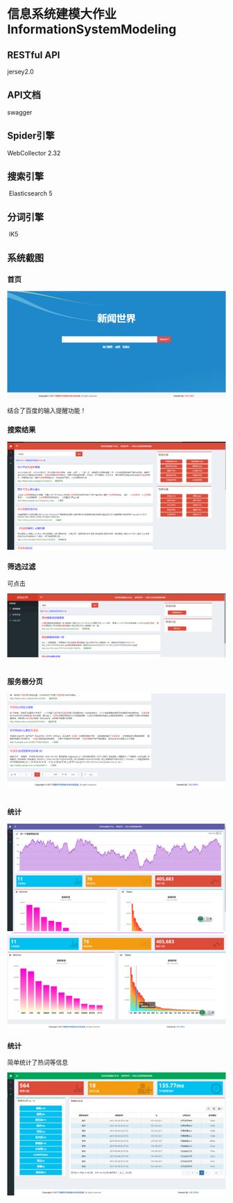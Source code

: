 
# 信息系统建模大作业 InformationSystemModeling
## RESTful API 
  jersey2.0
## API文档
  swagger
## Spider引擎
  WebCollector 2.32
## 搜索引擎
  Elasticsearch 5
## 分词引擎
  IK5 
 
## 系统截图
   
###   首页
   
   ![](/img/info1.png)
   
   结合了百度的输入提醒功能！
   
###   搜索结果
   
   ![](/img/info2.png)
   
###   筛选过滤
   
   可点击
   
   ![](/img/info3.png)
  
###   服务器分页
   
   
   ![](/img/info4.png)
  
###   统计

   ![](/img/info5.png)
   ![](/img/info6.png)
    
###   统计
   

   简单统计了热词等信息
   
   ![](/img/info7.png)
   